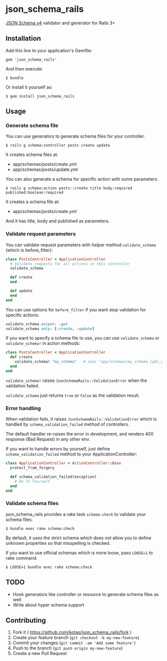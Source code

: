 # json_schema_rails

[JSON Schema v4](http://json-schema.org/) validator and generator for Rails 3+

## Installation

Add this line to your application's Gemfile:

    gem 'json_schema_rails'

And then execute:

    $ bundle

Or install it yourself as:

    $ gem install json_schema_rails

## Usage

### Generate schema file

You can use generators to generate schema files for your controller.

    $ rails g schema:controller posts create update

It creates schema files at:

* app/schemas/posts/create.yml
* app/schemas/posts/update.yml

You can also generate a schema for specific action with some parameters.

    $ rails g schema:action posts::create title body:required published:boolean:required

It creates a schema file at:

* app/schemas/posts/create.yml

And it has title, body and published as parameters.

### Validate request parameters

You can validate request parameters with helper method `validate_schema` (which is before_filter):

```ruby
class PostsController < ApplicationController
  # Validate requests for all actions in this controller
  validate_schema

  def create
  end

  def update
  end
end
```

You can use options for `before_filter` if you want stop validation for specific actions:

```ruby
validate_schema excpet: :get
validate_schema only: [:create, :update]
```

If you want to specify a schema file to use, you can use `validate_schema` or `validate_schema!` in action methods:

```ruby
class PostsController < ApplicationController
  def create
    validate_schema! "my_schema"   # uses "app/schemas/my_schema.{yml,yaml,json}"
  end
end
```

`validate_schema!` raises `JsonSchemaRails::ValidationError` when the validation failed.

`validate_schema` just returns `true` or `false` as the validation result.

### Error handling

When validation fails, it raises `JsonSchemaRails::ValidationError` which is handled by `schema_validation_failed` method of controllers.

The default handler re-raises the error in development, and renders 400 response (Bad Request) in any other env.

If you want to handle errors by yourself, just define `schema_validation_failed` method to your ApplicationController:

```ruby
class ApplicationController < ActionController::Base
  protect_from_forgery

  def schema_validation_failed(exception)
    # Do It Yourself
  end
end
```

### Validate schema files

json_schema_rails provides a rake task `schema:check` to validate your schema files.

    $ bundle exec rake schema:check

By default, it uses the strict schema which does not allow you to define unknown properties so that misspelling is checked.

If you want to use official schemas which is more loose, pass `LOOSE=1` to rake command.

    $ LOOSE=1 bundle exec rake schema:check

## TODO

* Hook generators like controller or resource to generate schema files as well
* Write about hyper schema support

## Contributing

1. Fork it ( https://github.com/kotas/json_schema_rails/fork )
2. Create your feature branch (`git checkout -b my-new-feature`)
3. Commit your changes (`git commit -am 'Add some feature'`)
4. Push to the branch (`git push origin my-new-feature`)
5. Create a new Pull Request
